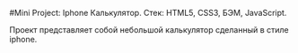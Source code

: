 ﻿#Mini Project: Iphone Калькулятор.
Стек: HTML5, CSS3, БЭМ, JavaScript.

Проект представляет собой небольшой калькулятор сделанный в стиле iphone.
